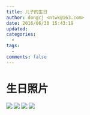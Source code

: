 ```yaml
---
title: 儿子的生日
author: dongcj <ntwk@163.com>
date: 2016/06/30 15:43:19
updated:
categories:
  -
tags:
  -
comments: false
---
```

# 生日照片
![](http://i.imgur.com/Tmquu1O.jpg)
![](http://i.imgur.com/FHb3huu.jpg)
![](http://i.imgur.com/lJwF5Tu.jpg)
![](http://i.imgur.com/hoAQij1.jpg)




